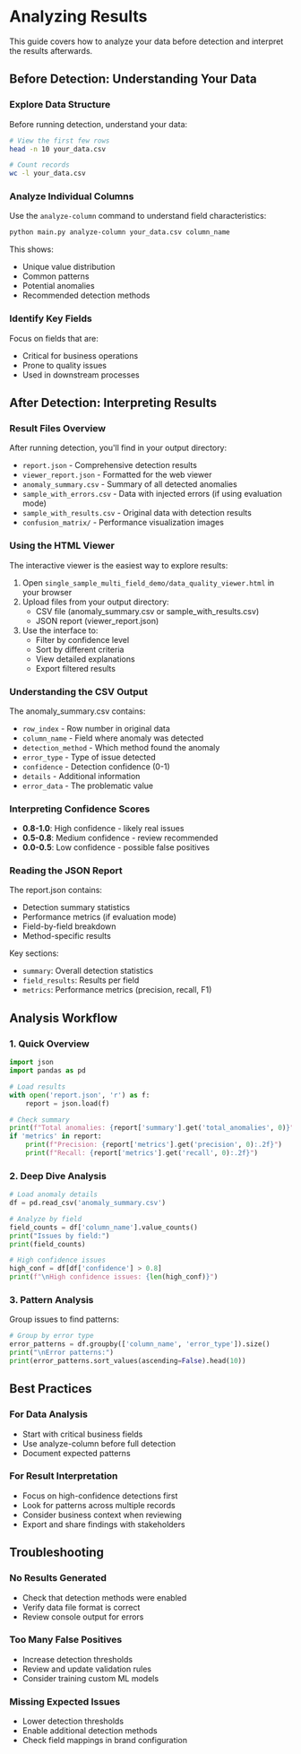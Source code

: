 # Analyzing Results

This guide covers how to analyze your data before detection and interpret the results afterwards.

## Before Detection: Understanding Your Data

### Explore Data Structure

Before running detection, understand your data:

```bash
# View the first few rows
head -n 10 your_data.csv

# Count records
wc -l your_data.csv
```

### Analyze Individual Columns

Use the `analyze-column` command to understand field characteristics:

```bash
python main.py analyze-column your_data.csv column_name
```

This shows:
- Unique value distribution
- Common patterns
- Potential anomalies
- Recommended detection methods

### Identify Key Fields

Focus on fields that are:
- Critical for business operations
- Prone to quality issues
- Used in downstream processes

## After Detection: Interpreting Results

### Result Files Overview

After running detection, you'll find in your output directory:

- `report.json` - Comprehensive detection results
- `viewer_report.json` - Formatted for the web viewer
- `anomaly_summary.csv` - Summary of all detected anomalies
- `sample_with_errors.csv` - Data with injected errors (if using evaluation mode)
- `sample_with_results.csv` - Original data with detection results
- `confusion_matrix/` - Performance visualization images

### Using the HTML Viewer

The interactive viewer is the easiest way to explore results:

1. Open `single_sample_multi_field_demo/data_quality_viewer.html` in your browser
2. Upload files from your output directory:
   - CSV file (anomaly_summary.csv or sample_with_results.csv)
   - JSON report (viewer_report.json)
3. Use the interface to:
   - Filter by confidence level
   - Sort by different criteria
   - View detailed explanations
   - Export filtered results

### Understanding the CSV Output

The anomaly_summary.csv contains:

- `row_index` - Row number in original data
- `column_name` - Field where anomaly was detected
- `detection_method` - Which method found the anomaly
- `error_type` - Type of issue detected
- `confidence` - Detection confidence (0-1)
- `details` - Additional information
- `error_data` - The problematic value

### Interpreting Confidence Scores

- **0.8-1.0**: High confidence - likely real issues
- **0.5-0.8**: Medium confidence - review recommended
- **0.0-0.5**: Low confidence - possible false positives

### Reading the JSON Report

The report.json contains:
- Detection summary statistics
- Performance metrics (if evaluation mode)
- Field-by-field breakdown
- Method-specific results

Key sections:
- `summary`: Overall detection statistics
- `field_results`: Results per field
- `metrics`: Performance metrics (precision, recall, F1)

## Analysis Workflow

### 1. Quick Overview

```python
import json
import pandas as pd

# Load results
with open('report.json', 'r') as f:
    report = json.load(f)

# Check summary
print(f"Total anomalies: {report['summary'].get('total_anomalies', 0)}")
if 'metrics' in report:
    print(f"Precision: {report['metrics'].get('precision', 0):.2f}")
    print(f"Recall: {report['metrics'].get('recall', 0):.2f}")
```

### 2. Deep Dive Analysis

```python
# Load anomaly details
df = pd.read_csv('anomaly_summary.csv')

# Analyze by field
field_counts = df['column_name'].value_counts()
print("Issues by field:")
print(field_counts)

# High confidence issues
high_conf = df[df['confidence'] > 0.8]
print(f"\nHigh confidence issues: {len(high_conf)}")
```

### 3. Pattern Analysis

Group issues to find patterns:

```python
# Group by error type
error_patterns = df.groupby(['column_name', 'error_type']).size()
print("\nError patterns:")
print(error_patterns.sort_values(ascending=False).head(10))
```

## Best Practices

### For Data Analysis
- Start with critical business fields
- Use analyze-column before full detection
- Document expected patterns

### For Result Interpretation
- Focus on high-confidence detections first
- Look for patterns across multiple records
- Consider business context when reviewing
- Export and share findings with stakeholders

## Troubleshooting

### No Results Generated
- Check that detection methods were enabled
- Verify data file format is correct
- Review console output for errors

### Too Many False Positives
- Increase detection thresholds
- Review and update validation rules
- Consider training custom ML models

### Missing Expected Issues
- Lower detection thresholds
- Enable additional detection methods
- Check field mappings in brand configuration